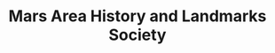 ---
layout: repo
title: "Mars Area History and Landmarks Society"
id: 14068
permalink: repos/14068/
---